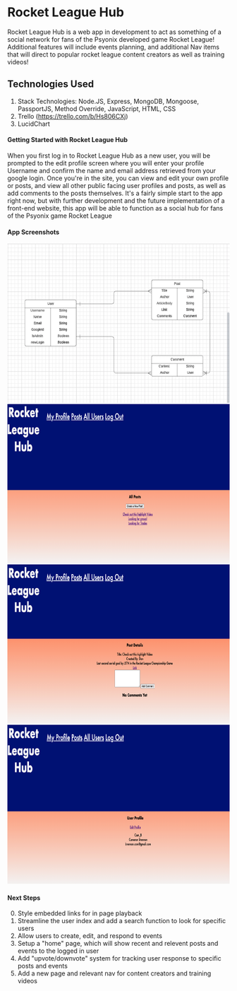 # Rocket League Hub

Rocket League Hub is a web app in development to act as something of a social network for fans of the Psyonix developed game Rocket League! Additional features will include events planning, and additional Nav items that will direct to popular rocket league content creators as well as training videos!

## Technologies Used 

1. Stack Technologies: Node.JS, Express, MongoDB, Mongoose, PassportJS, Method Override, JavaScript, HTML, CSS
2. Trello (https://trello.com/b/Hs806CXj)
3. LucidChart


#### Getting Started with Rocket League Hub

When you first log in to Rocket League Hub as a new user, you will be prompted to the edit profile screen where you will enter your profile Username and confirm the name and email address retrieved from your google login. Once you're in the site, you can view and edit your own profile or posts, and view all other public facing user profiles and posts, as well as add comments to the posts themselves. It's a fairly simple start to the app right now, but with further development and the future implementation of a front-end website, this app will be able to function as a social hub for fans of the Psyonix game Rocket League

#### App Screenshots

<img src = "/readme-images/ERD.png" alt = "ERD" width = "640" height = "360">
<img src = "/readme-images/RLH-post-index.png" alt = "Posts Index" width = "640" height = "360">
<img src = "/readme-images/RLH-post-show.png" alt = "Post show" width = "640" height = "360">
<img src = "/readme-images/RLH-profile-view.png" alt = "User show" width = "640" height = "360">

#### Next Steps

0. Style embedded links for in page playback
1. Streamline the user index and add a search function to look for specific users
2. Allow users to create, edit, and respond to events
3. Setup a "home" page, which will show recent and relevent posts and events to the logged in user 
4. Add "upvote/downvote" system for tracking user response to specific posts and events
5. Add a new page and relevant nav for content creators and training videos